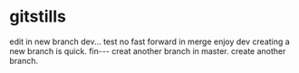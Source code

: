 # gitstills
edit in new branch dev...
test no fast forward in merge
enjoy dev
creating a new branch is quick.
fin---
creat another branch in master.
create another branch.
